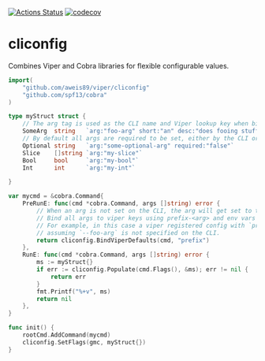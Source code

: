 [![Actions Status](https://github.com/aweis89/cliconfig/workflows/build/badge.svg)](https://github.com/aweis89/cliconfig/actions)
[![codecov](https://codecov.io/gh/aweis98/cliconfig/branch/master/graph/badge.svg)](https://codecov.io/gh/aweis98/cliconfig)

# cliconfig
Combines Viper and Cobra libraries for flexible configurable values.

```go
import(
	"github.com/aweis89/viper/cliconfig"
	"github.com/spf13/cobra"
)

type myStruct struct {
	// The arg tag is used as the CLI name and Viper lookup key when binding to viper, see below.
	SomeArg  string   `arg:"foo-arg" short:"an" desc:"does fooing stuff"`
	// By default all args are required to be set, either by the CLI or viper config when binding to viper
	Optional string   `arg:"some-optional-arg" required:"false"`
	Slice    []string `arg:"my-slice"`
	Bool     bool     `arg:"my-bool"`
	Int      int      `arg:"my-int"`

}

var mycmd = &cobra.Command{
	PreRunE: func(cmd *cobra.Command, args []string) error {
		// When an arg is not set on the CLI, the arg will get set to the viper lookup value (using the global viper instance).
		// Bind all args to viper keys using prefix-<arg> and env vars PREFIX_<upcased arg>.
		// For example, in this case a viper registered config with `prefix-foo-arg` or an env variable of `PREFIX_FOO_ARG` will be used 
		// assuming `--foo-arg` is not specified on the CLI.
		return cliconfig.BindViperDefaults(cmd, "prefix")
	},
	RunE: func(cmd *cobra.Command, args []string) error {
		ms := myStruct{}
		if err := cliconfig.Populate(cmd.Flags(), &ms); err != nil {
			return err
		}
		fmt.Printf("%+v", ms)
		return nil
	},
}

func init() {
	rootCmd.AddCommand(mycmd)
	cliconfig.SetFlags(gmc, myStruct{})
}
```
